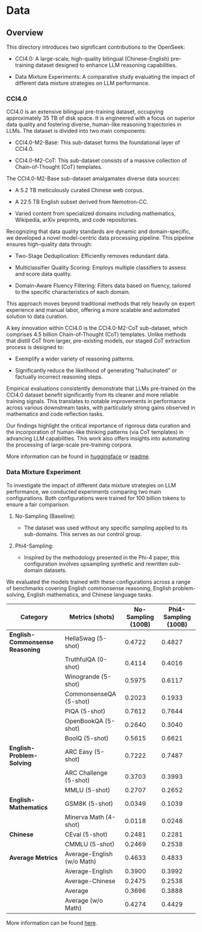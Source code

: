 # Data

## Overview

This directory introduces two significant contributions to the OpenSeek:

- CCI4.0: A large-scale, high-quality bilingual (Chinese-English) pre-training dataset designed to enhance LLM reasoning capabilities.

- Data Mixture Experiments: A comparative study evaluating the impact of different data mixture strategies on LLM performance.

### CCI4.0

CCI4.0 is an extensive bilingual pre-training dataset, occupying approximately 35 TB of disk space. It is engineered with a focus on superior data quality and fostering diverse, human-like reasoning trajectories in LLMs. The dataset is divided into two main components:

- CCI4.0-M2-Base: This sub-dataset forms the foundational layer of CCI4.0.

- CCI4.0-M2-CoT: This sub-dataset consists of a massive collection of Chain-of-Thought (CoT) templates.

The CCI4.0-M2-Base sub-dataset amalgamates diverse data sources:

- A 5.2 TB meticulously curated Chinese web corpus.

- A 22.5 TB English subset derived from Nemotron-CC.

- Varied content from specialized domains including mathematics, Wikipedia, arXiv preprints, and code repositories.

Recognizing that data quality standards are dynamic and domain-specific, we developed a novel model-centric data processing pipeline. This pipeline ensures high-quality data through:

- Two-Stage Deduplication: Efficiently removes redundant data.

- Multiclassifier Quality Scoring: Employs multiple classifiers to assess and score data quality.

- Domain-Aware Fluency Filtering: Filters data based on fluency, tailored to the specific characteristics of each domain.

This approach moves beyond traditional methods that rely heavily on expert experience and manual labor, offering a more scalable and automated solution to data curation.

A key innovation within CCI4.0 is the CCI4.0-M2-CoT sub-dataset, which comprises 4.5 billion Chain-of-Thought (CoT) templates. Unlike methods that distill CoT from larger, pre-existing models, our staged CoT extraction process is designed to:

- Exemplify a wider variety of reasoning patterns.

- Significantly reduce the likelihood of generating "hallucinated" or factually incorrect reasoning steps.

Empirical evaluations consistently demonstrate that LLMs pre-trained on the CCI4.0 dataset benefit significantly from its cleaner and more reliable training signals. This translates to notable improvements in performance across various downstream tasks, with particularly strong gains observed in mathematics and code reflection tasks.

Our findings highlight the critical importance of rigorous data curation and the incorporation of human-like thinking patterns (via CoT templates) in advancing LLM capabilities. This work also offers insights into automating the processing of large-scale pre-training corpora.

More information can be found in [huggingface](https://huggingface.co/datasets/BAAI/CCI4.0-M2-Base-v1) or [readme](./cci4_0/README.md).

### Data Mixture Experiment

To investigate the impact of different data mixture strategies on LLM performance, we conducted experiments comparing two main configurations. Both configurations were trained for 100 billion tokens to ensure a fair comparison.

1. No-Sampling (Baseline):
    - The dataset was used without any specific sampling applied to its sub-domains. This serves as our control group.

2. Phi4-Sampling:
    - Inspired by the methodology presented in the Phi-4 paper, this configuration involves upsampling synthetic and rewritten sub-domain datasets.

We evaluated the models trained with these configurations across a range of benchmarks covering English commonsense reasoning, English problem-solving, English mathematics, and Chinese language tasks.

| Category                    | Metrics (shots)      | No-Sampling (100B) | Phi4-Sampling (100B) |
|----------------------------|----------------------|----------------------------|------------------------------|
| **English-Commonsense Reasoning** | HellaSwag (5-shot)       | 0.4722                     | 0.4827                       |
|                            | TruthfulQA (0-shot)     | 0.4114                     | 0.4016                       |
|                            | Winogrande (5-shot)     | 0.5975                     | 0.6117                       |
|                            | CommonsenseQA (5-shot)  | 0.2023                     | 0.1933                       |
|                            | PIQA (5-shot)           | 0.7612                     | 0.7644                       |
|                            | OpenBookQA (5-shot)     | 0.2640                     | 0.3040                       |
|                            | BoolQ (5-shot)          | 0.5615                     | 0.6621                       |
| **English-Problem-Solving**| ARC Easy (5-shot)       | 0.7222                     | 0.7487                       |
|                            | ARC Challenge (5-shot)  | 0.3703                     | 0.3993                       |
|                            | MMLU (5-shot)           | 0.2707                     | 0.2652                       |
| **English-Mathematics**    | GSM8K (5-shot)          | 0.0349                     | 0.1039                       |
|                            | Minerva Math (4-shot)   | 0.0118                     | 0.0248                       |
| **Chinese**                | CEval (5-shot)          | 0.2481                     | 0.2281                       |
|                            | CMMLU (5-shot)          | 0.2469                     | 0.2538                       |
| **Average Metrics**        | Average-English (w/o Math) | 0.4633                 | 0.4833                       |
|                            | Average-English         | 0.3900                     | 0.3992                       |
|                            | Average-Chinese         | 0.2475                     | 0.2538                       |
|                            | Average                 | 0.3696                     | 0.3888                       |
|                            | Average (w/o Math)      | 0.4274                     | 0.4429                       |

More information can be found [here](./data_mix_exp/README.md).
